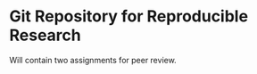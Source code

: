Git Repository for Reproducible Research
========================================

Will contain two assignments for peer review.

